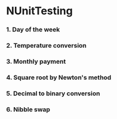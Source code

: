 # NUnitTesting

### 1. Day of the week

### 2. Temperature conversion

### 3. Monthly payment

### 4. Square root by Newton's method

### 5. Decimal to binary conversion

### 6. Nibble swap
